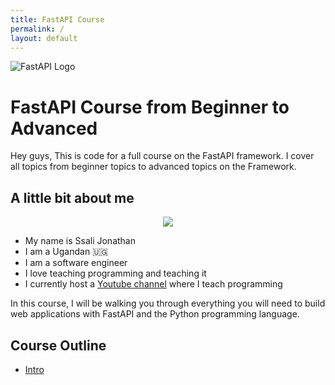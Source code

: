 ```yaml
---
title: FastAPI Course
permalink: /
layout: default
---
```


![FastAPI Logo](https://fastapi.tiangolo.com/img/logo-margin/logo-teal.png)

# FastAPI Course from Beginner to Advanced

Hey guys, This is code for a full course on the FastAPI framework. I cover all topics from beginner topics to advanced topics on the Framework.

## A little bit about me

<p align="center">
    <img src="https://avatars.githubusercontent.com/u/47812529?v=4" size="500">
</p>

- My name is Ssali Jonathan
- I am a Ugandan 🇺🇬
- I am a software engineer
- I love teaching programming and teaching it
- I currently host a [Youtube channel](https://www.youtube.com/channel/UC4AYRvDw3yh-ChonxxW6VLA) where I teach programming

In this course, I will be walking you through everything you will need to build web applications with FastAPI and the Python programming language.

## Course Outline

- [Intro](01/Intro.md)
